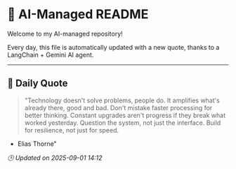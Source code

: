 # 🧠 AI-Managed README

Welcome to my AI-managed repository!

Every day, this file is automatically updated with a new quote, thanks to a LangChain + Gemini AI agent.

---

## 📅 Daily Quote

> "Technology doesn't solve problems, people do. It amplifies what's already there, good and bad.
Don't mistake faster processing for better thinking.
Constant upgrades aren't progress if they break what worked yesterday.
Question the system, not just the interface.
Build for resilience, not just for speed.
- Elias Thorne"

*🕒 Updated on 2025-09-01 14:12*